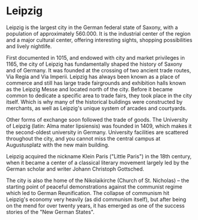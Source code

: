 # Leipzig
Leipzig is the largest city in the German federal state of Saxony, with a
population of approximately 560.000. It is the industrial center of the region
and a major cultural center, offering interesting sights, shopping
possibilities and lively nightlife.

First documented in 1015, and endowed with city and market privileges in 1165,
the city of Leipzig has fundamentally shaped the history of Saxony and of
Germany. It was founded at the crossing of two ancient trade routes, Via Regia
and Via Imperii. Leipzig has always been known as a place of commerce and still
has large trade fairgrounds and exhibition halls known as the Leipzig Messe and
located north of the city. Before it became common to dedicate a specific area
to trade fairs, they took place in the city itself. Which is why many of the
historical buildings were constructed by merchants, as well as Leipzig's unique
system of arcades and courtyards.

Other forms of exchange soon followed the trade of goods. The University of
Leipzig (latin: Alma mater lipsiensis) was founded in 1409, which makes it the
second-oldest university in Germany. University facilities are scattered
throughout the city, and you cannot miss the central campus at Augustusplatz
with the new main building.

Leipzig acquired the nickname Klein Paris ("Little Paris") in the 18th century,
when it became a center of a classical literary movement largely led by the
German scholar and writer Johann Christoph Gottsched.

The city is also the home of the Nikolaikirche (Church of St. Nicholas) – the
starting point of peaceful demonstrations against the communist regime which
led to German Reunification. The collapse of communism hit Leipzig's economy
very heavily (as did communism itself), but after being on the mend for over
twenty years, it has emerged as one of the success stories of the "New German
States".
